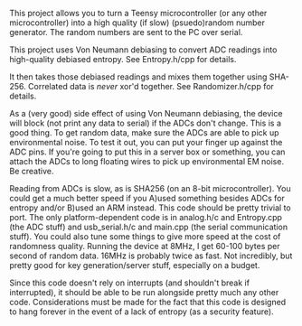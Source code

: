 This project allows you to turn a Teensy microcontroller (or any other microcontroller) into a high quality (if slow) (psuedo)random number generator. The random numbers are sent to the PC over serial.

This project uses Von Neumann debiasing to convert ADC readings into high-quality debiased entropy. See Entropy.h/cpp for details.

It then takes those debiased readings and mixes them together using SHA-256. Correlated data is *never* xor'd together. See Randomizer.h/cpp for details. 

As a (very good) side effect of using Von Neumann debiasing, the device will block (not print any data to serial) if the ADCs don't change. This is a good thing. To get random data, make sure the ADCs are able to pick up environmental noise. To test it out, you can put your finger up against the ADC pins. If you're going to put this in a server box or something, you can attach the ADCs to long floating wires to pick up environmental EM noise. Be creative.

Reading from ADCs is slow, as is SHA256 (on an 8-bit microcontroller). You could get a much better speed if you A)used something besides ADCs for entropy and/or B)used an ARM instead. This code should be pretty trivial to port. The only platform-dependent code is in analog.h/c and Entropy.cpp (the ADC stuff) and usb_serial.h/c and main.cpp (the serial communication stuff). You could also tune some things to give more speed at the cost of randomness quality. Running the device at 8MHz, I get 60-100 bytes per second of random data. 16MHz is probably twice as fast. Not incredibly, but pretty good for key generation/server stuff, especially on a budget.

Since this code doesn't rely on interrupts (and shouldn't break if interrupted), it should be able to be run alongside pretty much any other code. Considerations must be made for the fact that this code is designed to hang forever in the event of a lack of entropy (as a security feature).

